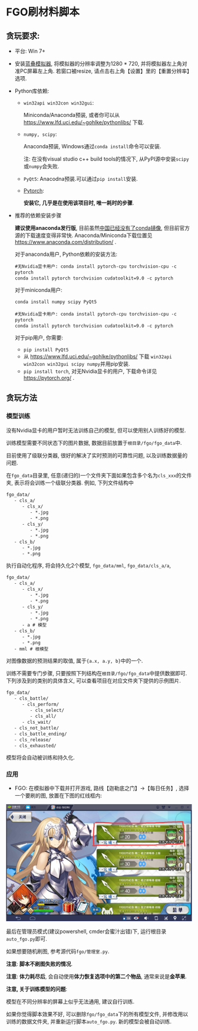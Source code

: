 # FGO刷材料脚本

## 贪玩要求:

- 平台: Win 7+

- 安装[蓝叠模拟器](https://www.bluestacks.com/), 将模拟器的分辨率调整为1280 * 720, 并将模拟器左上角对准PC屏幕左上角. 若窗口被resize, 请点击右上角【设置】里的【重置分辨率】选项.

- Python库依赖:

   - `win32api win32con win32gui`:

      Miniconda/Anaconda预装, 或者你可以从 https://www.lfd.uci.edu/~gohlke/pythonlibs/ 下载.

   - `numpy, scipy`:

      Anaconda预装, Windows通过`conda install`命令可以安装.

      注: 在没有visual studio c++ build tools的情况下, 从PyPI源中安装`scipy`或`numpy`会失败.

   - `PyQt5`:
      Anacodna预装.可以通过`pip install`安装.

   - [Pytorch](https://pytorch.org/):

      **安装它, 几乎是在使用该项目时, 唯一耗时的步骤**.

- 推荐的依赖安装步骤

   **建议使用anaconda发行版**, 目前虽然[中国已经没有了conda镜像](https://mirrors.ustc.edu.cn/help/anaconda.html), 但目前官方源的下载速度变得非常快. Anaconda/Miniconda下载位置见 https://www.anaconda.com/distribution/ .

   对于anaconda用户, Python依赖的安装方法:

   ```
   #无Nvidia显卡用户: conda install pytorch-cpu torchvision-cpu -c pytorch
   conda install pytorch torchvision cudatoolkit=9.0 -c pytorch
   ```

   对于miniconda用户:

   ```
   conda install numpy scipy PyQt5

   #无Nvidia显卡用户: conda install pytorch-cpu torchvision-cpu -c pytorch
   conda install pytorch torchvision cudatoolkit=9.0 -c pytorch
   ```

   对于pip用户, 你需要:

   - `pip install PyQt5`
   - 从 https://www.lfd.uci.edu/~gohlke/pythonlibs/ 下载 `win32api win32con win32gui scipy numpy`并用pip安装.
   - `pip install torch`, 对无Nvidia显卡的用户, 下载命令详见 https://pytorch.org/ .

## 贪玩方法


### 模型训练

没有Nvidia显卡的用户暂时无法训练自己的模型, 但可以使用别人训练好的模型.

训练模型需要不同状态下的图片数据, 数据目前放置于`根目录/fgo/fgo_data`中.

目前使用了级联分类器, 很好的解决了实时预测的可靠性问题, 以及训练数据量的问题.

在`fgo_data`目录里, 任意(递归的)一个文件夹下面如果包含多个名为`cls_xxx`的文件夹, 表示将会训练一个级联分类器. 例如, 下列文件结构中

```
fgo_data/
   - cls_a/
      - cls_x/
         - *.jpg
         - *.png
      - cls_y/
         - *.jpg
         - *.png
   - cls_b/
      - *.jpg
      - *.png
```

执行自动化程序, 将会持久化2个模型, `fgo_data/mml`, `fgo_data/cls_a/a`,

```
fgo_data/
   - cls_a/
      - cls_x/
         - *.jpg
         - *.png
      - cls_y/
         - *.jpg
         - *.png
      - a # 模型
   - cls_b/
      - *.jpg
      - *.png
   - mml # 根模型
```

对图像数据的预测结果的取值, 属于`{a.x, a.y, b}`中的一个.

训练不需要专门步骤, 只要按照下列结构在`根目录/fgo/fgo_data`中提供数据即可. 下列涉及到的类别的具体含义, 可以查看项目在对应文件夹下提供的示例图片.

```
fgo_data/
   - cls_battle/
      - cls_perform/
         - cls_select/
         - cls_all/
      - cls_wait/
   - cls_not_battle/
   - cls_battle_ending/
   - cls_release/
   - cls_exhausted/
```

模型将会自动被训练和持久化.

### 应用

- FGO: 在模拟器中下载并打开游戏, 路线【迦勒底之门】->【每日任务】, 选择一个要刷的图, 放置在下图的红线框内:

![选择任务](./select_task.png)

最后在管理员模式(建议powershell, cmder会蜜汁出错)下, 运行根目录`auto_fgo.py`即可.

如果想要随机刷图, 参考源代码`fgo/管理室.py`.

**注意**: **脚本不刷图失败的情况**.

**注意**: **体力耗尽后**, 会自动使用**体力恢复选项中的第二个物品**, 通常来说是**金苹果**.


**注意, 关于训练模型的问题**:

模型在不同分辨率的屏幕上似乎无法通用, 建议自行训练.

如果你觉得脚本效果不好, 可以删除`fgo/fgo_data`下的所有模型文件, 并修改用以训练的数据文件夹, 并重新运行脚本`auto_fgo.py`. 新的模型会被自动训练.

